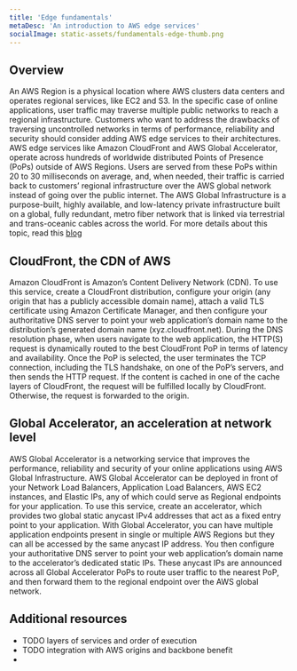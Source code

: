 ```yaml
---
title: 'Edge fundamentals'
metaDesc: 'An introduction to AWS edge services'
socialImage: static-assets/fundamentals-edge-thumb.png
---
```

## Overview
An AWS Region is a physical location where AWS clusters data centers and operates regional services, like EC2 and S3. In the specific case of online applications, user traffic may traverse multiple public networks to reach a regional infrastructure. Customers who want to address the drawbacks of traversing uncontrolled networks in terms of performance, reliability and security should consider adding AWS edge services to their architectures. AWS edge services like Amazon CloudFront and AWS Global Accelerator, operate across hundreds of worldwide distributed Points of Presence (PoPs) outside of AWS Regions. Users are served from these PoPs within 20 to 30 milliseconds on average, and, when needed, their traffic is carried back to customers’ regional infrastructure over the AWS global network instead of going over the public internet. The AWS Global Infrastructure is a purpose-built, highly available, and low-latency private infrastructure built on a global, fully redundant, metro fiber network that is linked via terrestrial and trans-oceanic cables across the world. For more details about this topic, read this [blog](https://aws.amazon.com/blogs/networking-and-content-delivery/well-architecting-online-applications-with-cloudfront-and-aws-global-accelerator/)

## CloudFront, the CDN of AWS
Amazon CloudFront is Amazon’s Content Delivery Network (CDN). To use this service, create a CloudFront distribution, configure your origin (any origin that has a publicly accessible domain name), attach a valid TLS certificate using Amazon Certificate Manager, and then configure your authoritative DNS server to point your web application’s domain name to the distribution’s generated domain name (xyz.cloudfront.net). During the DNS resolution phase, when users navigate to the web application, the HTTP(S) request is dynamically routed to the best CloudFront PoP in terms of latency and availability. Once the PoP is selected, the user terminates the TCP connection, including the TLS handshake, on one of the PoP’s servers, and then sends the HTTP request. If the content is cached in one of the cache layers of CloudFront, the request will be fulfilled locally by CloudFront. Otherwise, the request is forwarded to the origin. 

## Global Accelerator, an acceleration at network level
AWS Global Accelerator is a networking service that improves the performance, reliability and security of your online applications using AWS Global Infrastructure. AWS Global Accelerator can be deployed in front of your Network Load Balancers, Application Load Balancers, AWS EC2 instances, and Elastic IPs, any of which could serve as Regional endpoints for your application. To use this service, create an accelerator, which provides two global static anycast IPv4 addresses that act as a fixed entry point to your application. With Global Accelerator, you can have multiple application endpoints present in single or multiple AWS Regions but they can all be accessed by the same anycast IP address. You then configure your authoritative DNS server to point your web application’s domain name to the accelerator’s dedicated static IPs. These anycast IPs are announced across all Global Accelerator PoPs to route user traffic to the nearest PoP, and then forward them to the regional endpoint over the AWS global network. 


## Additional resources
* TODO layers of services and order of execution
* TODO integration with AWS origins and backbone benefit
* 